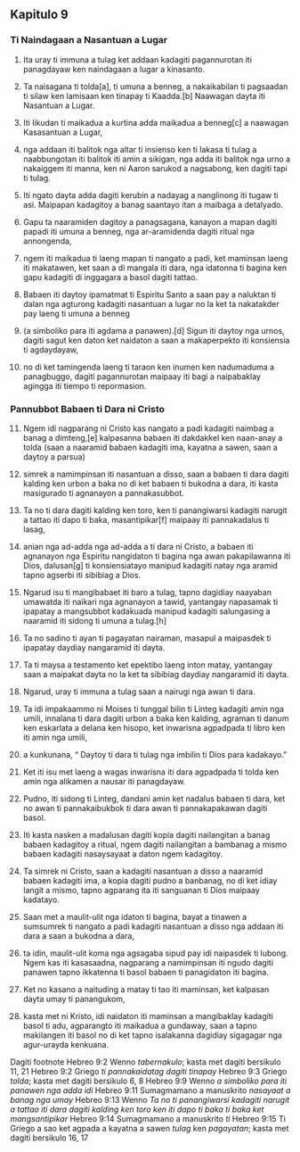 Kapitulo 9
----------

### Ti Naindagaan a Nasantuan a Lugar

1. Ita uray ti immuna a tulag ket addaan kadagiti pagannurotan iti panagdayaw ken naindagaan a lugar a kinasanto.
2. Ta naisagana ti tolda[a], ti umuna a benneg, a nakaikabilan ti pagsaadan ti silaw ken lamisaan ken tinapay ti Kaadda.[b] Naawagan dayta iti Nasantuan a Lugar.
3. Iti likudan ti maikadua a kurtina adda maikadua a benneg[c] a naawagan Kasasantuan a Lugar,
4. nga addaan iti balitok nga altar ti insienso ken ti lakasa ti tulag a naabbungotan iti balitok iti amin a sikigan, nga adda iti balitok nga urno a nakaiggem iti manna, ken ni Aaron sarukod a nagsabong, ken dagiti tapi ti tulag.
5. Iti ngato dayta adda dagiti kerubin a nadayag a nanglinong iti tugaw ti asi. Maipapan kadagitoy a banag saantayo itan a maibaga a detalyado.

6. Gapu ta naaramiden dagitoy a panagsagana, kanayon a mapan dagiti papadi iti umuna a benneg, nga ar-aramidenda dagiti ritual nga annongenda,
7. ngem iti maikadua ti laeng mapan ti nangato a padi, ket maminsan laeng iti makatawen, ket saan a di mangala iti dara, nga idatonna ti bagina ken gapu kadagiti di inggagara a basol dagiti tattao.
8. Babaen iti daytoy ipamatmat ti Espiritu Santo a saan pay a naluktan ti dalan nga agturong kadagiti nasantuan a lugar no la ket ta nakatakder pay laeng ti umuna a benneg
9. (a simboliko para iti agdama a panawen).[d] Sigun iti daytoy nga urnos, dagiti sagut ken daton ket naidaton a saan a makaperpekto iti konsiensia ti agdaydayaw,
10. no di ket tamingenda laeng ti taraon ken inumen ken nadumaduma a panagbuggo, dagiti pagannurotan maipaay iti bagi a naipabaklay agingga iti tiempo ti repormasion.

### Pannubbot Babaen ti Dara ni Cristo

11. Ngem idi nagparang ni Cristo kas nangato a padi kadagiti naimbag a banag a dimteng,[e] kalpasanna babaen iti dakdakkel ken naan-anay a tolda (saan a naaramid babaen kadagiti ima, kayatna a sawen, saan a daytoy a parsua)
12. simrek a namimpinsan iti nasantuan a disso, saan a babaen ti dara dagiti kalding ken urbon a baka no di ket babaen ti bukodna a dara, iti kasta masigurado ti agnanayon a pannakasubbot.
13. Ta no ti dara dagiti kalding ken toro, ken ti panangiwarsi kadagiti narugit a tattao iti dapo ti baka, masantipikar[f] maipaay iti pannakadalus ti lasag,
14. anian nga ad-adda nga ad-adda a ti dara ni Cristo, a babaen iti agnanayon nga Espiritu nangidaton ti bagina nga awan pakapilawanna iti Dios, dalusan[g] ti konsiensiatayo manipud kadagiti natay nga aramid tapno agserbi iti sibibiag a Dios.

15. Ngarud isu ti mangibabaet iti baro a tulag, tapno dagidiay naayaban umawatda iti naikari nga agnanayon a tawid, yantangay napasamak ti ipapatay a mangsubbot kadakuada manipud kadagiti salungasing a naaramid iti sidong ti umuna a tulag.[h]
16. Ta no sadino ti ayan ti pagayatan nairaman, masapul a maipasdek ti ipapatay daydiay nangaramid iti dayta.
17. Ta ti maysa a testamento ket epektibo laeng inton matay, yantangay saan a maipakat dayta no la ket ta sibibiag daydiay nangaramid iti dayta.
18. Ngarud, uray ti immuna a tulag saan a nairugi nga awan ti dara.
19. Ta idi impakaammo ni Moises ti tunggal bilin ti Linteg kadagiti amin nga umili, innalana ti dara dagiti urbon a baka ken kalding, agraman ti danum ken eskarlata a delana ken hisopo, ket inwarisna agpadpada ti libro ken iti amin nga umili,
20. a kunkunana, “ Daytoy ti dara ti tulag nga imbilin ti Dios para kadakayo.”
21. Ket iti isu met laeng a wagas inwarisna iti dara agpadpada ti tolda ken amin nga alikamen a nausar iti panagdayaw.
22. Pudno, iti sidong ti Linteg, dandani amin ket nadalus babaen ti dara, ket no awan ti pannakaibukbok ti dara awan ti pannakapakawan dagiti basol.

23. Iti kasta nasken a madalusan dagiti kopia dagiti nailangitan a banag babaen kadagitoy a ritual, ngem dagiti nailangitan a bambanag a mismo babaen kadagiti nasaysayaat a daton ngem kadagitoy.
24. Ta simrek ni Cristo, saan a kadagiti nasantuan a disso a naaramid babaen kadagiti ima, a kopia dagiti pudno a banbanag, no di ket idiay langit a mismo, tapno agparang ita iti sanguanan ti Dios maipaay kadatayo.
25. Saan met a maulit-ulit nga idaton ti bagina, bayat a tinawen a sumsumrek ti nangato a padi kadagiti nasantuan a disso nga addaan iti dara a saan a bukodna a dara,
26. ta idin, maulit-ulit koma nga agsagaba sipud pay idi naipasdek ti lubong. Ngem kas iti kasasaadna, nagparang a namimpinsan iti ngudo dagiti panawen tapno ikkatenna ti basol babaen ti panagidaton iti bagina.
27. Ket no kasano a naituding a matay ti tao iti maminsan, ket kalpasan dayta umay ti panangukom,
28. kasta met ni Kristo, idi naidaton iti maminsan a mangibaklay kadagiti basol ti adu, agparangto iti maikadua a gundaway, saan a tapno makilangen iti basol no di ket tapno isalakanna dagidiay sigagagar nga agur-urayda kenkuana.

Dagiti footnote
Hebreo 9:2 Wenno *tabernakulo*; kasta met dagiti bersikulo 11, 21
Hebreo 9:2 Griego *ti pannakaidatag dagiti tinapay*
Hebreo 9:3 Griego *tolda*; kasta met dagiti bersikulo 6, 8
Hebreo 9:9 Wenno *a simboliko para iti panawen nga adda idi*
Hebreo 9:11 Sumagmamano a manuskrito *nasayaat a banag nga umay*
Hebreo 9:13 Wenno *Ta no ti panangiwarsi kadagiti narugit a tattao iti dara dagiti kalding ken toro ken iti dapo ti baka ti baka ket mangsantipikar*
Hebreo 9:14 Sumagmamano a manuskrito *ti*
Hebreo 9:15 Ti Griego a sao ket agpada a kayatna a sawen *tulag* ken *pagayatan*; kasta met dagiti bersikulo 16, 17